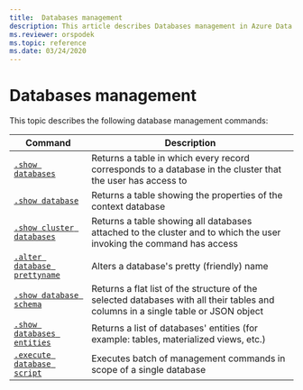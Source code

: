 ```yaml
---
title:  Databases management
description: This article describes Databases management in Azure Data Explorer.
ms.reviewer: orspodek
ms.topic: reference
ms.date: 03/24/2020
---
```

# Databases management

This topic describes the following database management commands:

|Command |Description |
|--------|------------|
|[`.show databases`](show-databases.md) |Returns a table in which every record corresponds to a database in the cluster that the user has access to|
|[`.show database`](show-database.md) |Returns a table showing the properties of the context database |
|[`.show cluster databases`](show-cluster-database.md) |Returns a table showing all databases attached to the cluster and to which the user invoking the command has access |
|[`.alter database prettyname`](alter-database.md) |Alters a database's pretty (friendly) name |
|[`.show database schema`](show-schema-database.md) |Returns a flat list of the structure of the selected databases with all their tables and columns in a single table or JSON object |
|[`.show databases entities`](show-databases-entities.md) |Returns a list of databases' entities (for example: tables, materialized views, etc.) |
|[`.execute database script`](execute-database-script.md) | Executes batch of management commands in scope of a single database |
